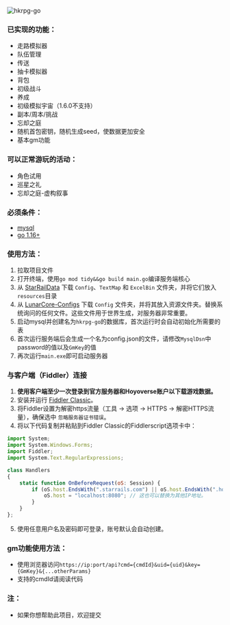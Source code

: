 ![hkrpg-go](https://socialify.git.ci/gucooing/hkrpg-go/image?description=1&font=Inter&forks=1&language=1&name=1&owner=1&pattern=Circuit%20Board&stargazers=1&theme=Auto)

### 已实现的功能：
- 走路模拟器
- 队伍管理
- 传送
- 抽卡模拟器
- 背包
- 初级战斗
- 养成
- 初级模拟宇宙（1.6.0不支持）
- 副本/周本/挑战
- 忘却之庭
- 随机首包密钥，随机生成seed，使数据更加安全
- 基本gm功能

### 可以正常游玩的活动：
- 角色试用
- 巡星之礼
- 忘却之庭-虚构叙事

### 必须条件：
- [mysql](https://dev.mysql.com/downloads/installer/)
- [go 1.16+](https://golang.google.cn/dl/)

### 使用方法：
1. 拉取项目文件
2. 打开终端，使用`go mod tidy&&go build main.go`编译服务端核心
3. 从 [StarRailData](https://github.com/Dimbreath/StarRailData) 下载 `Config`、`TextMap` 和 `ExcelBin` 文件夹，并将它们放入`resources`目录
4. 从 [LunarCore-Configs](https://gitlab.com/Melledy/LunarCore-Configs) 下载 `Config` 文件夹，并将其放入资源文件夹。替换系统询问的任何文件。这些文件用于世界生成，对服务器非常重要。
5. 启动mysql并创建名为`hkrpg-go`的数据库，首次运行时会自动初始化所需要的表
6. 首次运行服务端后会生成一个名为config.json的文件，请修改`MysqlDsn`中password的值以及`GmKey`的值
7. 再次运行`main.exe`即可启动服务器

### 与客户端（Fiddler）连接
1. **使用客户端至少一次登录到官方服务器和Hoyoverse账户以下载游戏数据。**
2. 安装并运行 [Fiddler Classic](https://www.telerik.com/fiddler)。
3. 将Fiddler设置为解密https流量（工具 -> 选项 -> HTTPS -> 解密HTTPS流量），确保选中 `忽略服务器证书错误`。
4. 将以下代码复制并粘贴到Fiddler Classic的Fiddlerscript选项卡中：
```javascript
import System;
import System.Windows.Forms;
import Fiddler;
import System.Text.RegularExpressions;

class Handlers
{
    static function OnBeforeRequest(oS: Session) {
        if (oS.host.EndsWith(".starrails.com") || oS.host.EndsWith(".hoyoverse.com") || oS.host.EndsWith(".mihoyo.com") || oS.host.EndsWith(".bhsr.com")) {
            oS.host = "localhost:8080"; // 这也可以替换为其他IP地址。
        }
    }
};
```
5. 使用任意用户名及密码即可登录，账号默认会自动创建。

### gm功能使用方法：
- 使用浏览器访问`https://ip:port/api?cmd={cmdId}&uid={uid}&key={GmKey}&{...otherParams}`
- 支持的cmdId请阅读代码
### 注：
* 如果你想帮助此项目，欢迎提交
